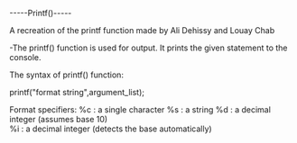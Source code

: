 -----Printf()-----

A recreation of the printf function made by Ali Dehissy and Louay Chab

-The printf() function is used for output. It prints the given statement to the console.

The syntax of printf() function:

printf("format string",argument_list);

Format specifiers:
%c : a single character
%s : a string
%d : a decimal integer (assumes base 10)	
%i : a decimal integer (detects the base automatically)

